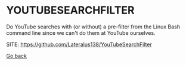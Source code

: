 # YOUTUBESEARCHFILTER
 
 Do YouTube searches with (or without) a pre-filter from the Linux Bash
 command line since we can't do them at YouTube ourselves. 
 
 SITE: https://github.com/Lateralus138/YouTubeSearchFilter

 [Go back](https://portable-linux-apps.github.io/apps.html)

